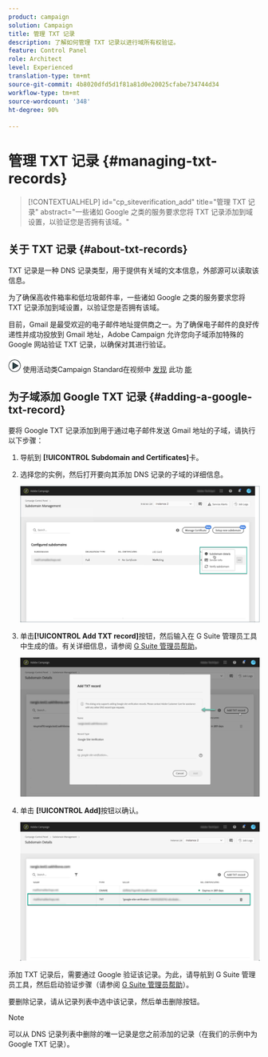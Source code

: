 ```yaml
---
product: campaign
solution: Campaign
title: 管理 TXT 记录
description: 了解如何管理 TXT 记录以进行域所有权验证。
feature: Control Panel
role: Architect
level: Experienced
translation-type: tm+mt
source-git-commit: 4b8020dfd5d1f81a81d0e20025cfabe734744d34
workflow-type: tm+mt
source-wordcount: '348'
ht-degree: 90%

---
```



# 管理 TXT 记录 {#managing-txt-records}

>[!CONTEXTUALHELP]
>id="cp_siteverification_add"
>title="管理 TXT 记录"
>abstract="一些诸如 Google 之类的服务要求您将 TXT 记录添加到域设置，以验证您是否拥有该域。"

## 关于 TXT 记录 {#about-txt-records}

TXT 记录是一种 DNS 记录类型，用于提供有关域的文本信息，外部源可以读取该信息。

为了确保高收件箱率和低垃圾邮件率，一些诸如 Google 之类的服务要求您将 TXT 记录添加到域设置，以验证您是否拥有该域。

目前，Gmail 是最受欢迎的电子邮件地址提供商之一。为了确保电子邮件的良好传递性并成功投放到 Gmail 地址，Adobe Campaign 允许您向子域添加特殊的 Google 网站验证 TXT 记录，以确保对其进行验证。

![](assets/do-not-localize/how-to-video.png) 使用活动类Campaign Standard在视频中 [发现](https://experienceleague.adobe.com/docs/campaign-classic-learn/control-panel/subdomains-and-certificates/google-txt-record-management.html?lang=en#subdomains-and-certificates) 此功 [能](https://experienceleague.adobe.com/docs/campaign-standard-learn/control-panel/subdomains-and-certificates/google-txt-record-management.html?lang=en#subdomains-and-certificates)

## 为子域添加 Google TXT 记录 {#adding-a-google-txt-record}

要将 Google TXT 记录添加到用于通过电子邮件发送 Gmail 地址的子域，请执行以下步骤：

1. 导航到 **[!UICONTROL Subdomain and Certificates]**&#x200B;卡。

1. 选择您的实例，然后打开要向其添加 DNS 记录的子域的详细信息。

   ![](assets/txt_subdomaindetails.png)

1. 单击&#x200B;**[!UICONTROL Add TXT record]**&#x200B;按钮，然后输入在 G Suite 管理员工具中生成的值。有关详细信息，请参阅 [G Suite 管理员帮助](https://support.google.com/a/answer/183895)。

   ![](assets/txt_addtxt.png)

1. 单击 **[!UICONTROL Add]**&#x200B;按钮以确认。

   ![](assets/txt_txtadded.png)

添加 TXT 记录后，需要通过 Google 验证该记录。为此，请导航到 G Suite 管理员工具，然后启动验证步骤（请参阅 [G Suite 管理员帮助](https://support.google.com/a/answer/183895)）。

要删除记录，请从记录列表中选中该记录，然后单击删除按钮。

>[!NOTE]
>
>可以从 DNS 记录列表中删除的唯一记录是您之前添加的记录（在我们的示例中为 Google TXT 记录）。

